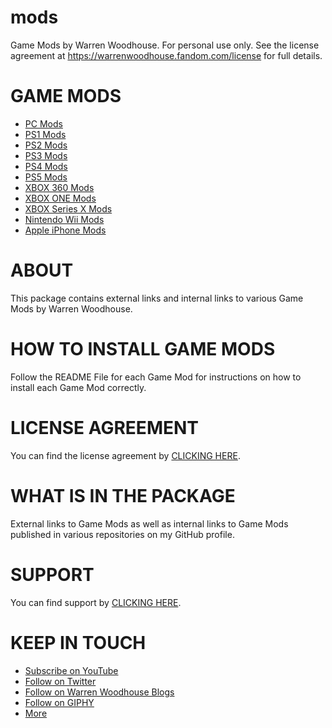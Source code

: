 # mods
Game Mods by Warren Woodhouse. For personal use only. See the license agreement at https://warrenwoodhouse.fandom.com/license for full details.

# GAME MODS
* [PC Mods](https://warrenwoodhouse.fandom.com/wiki/Themes/Mods#PC_Mods)
* [PS1 Mods](https://warrenwoodhouse.fandom.com/wiki/Themes/Mods#PS1_Mods)
* [PS2 Mods](https://warrenwoodhouse.fandom.com/wiki/Themes/Mods#PS2_Mods)
* [PS3 Mods](https://warrenwoodhouse.fandom.com/wiki/Themes/Mods#PS3_Mods)
* [PS4 Mods](https://warrenwoodhouse.fandom.com/wiki/Themes/Mods#PS4_Mods)
* [PS5 Mods](https://warrenwoodhouse.fandom.com/wiki/Themes/Mods#PS5_Mods)
* [XBOX 360 Mods](https://warrenwoodhouse.fandom.com/wiki/Themes/Mods#XBOX_360_Mods)
* [XBOX ONE Mods](https://warrenwoodhouse.fandom.com/wiki/Themes/Mods#XBOX_ONE_Mods)
* [XBOX Series X Mods](https://warrenwoodhouse.fandom.com/wiki/Themes/Mods#XBOX_Series_X_Mods)
* [Nintendo Wii Mods](https://warrenwoodhouse.fandom.com/wiki/Themes/Mods#Wii_Mods)
* [Apple iPhone Mods](https://warrenwoodhouse.fandom.com/wiki/Themes/Mods#iPhone_Mods)

# ABOUT
This package contains external links and internal links to various Game Mods by Warren Woodhouse.

# HOW TO INSTALL GAME MODS
Follow the README File for each Game Mod for instructions on how to install each Game Mod correctly.

# LICENSE AGREEMENT
You can find the license agreement by [CLICKING HERE](https://warrenwoodhouse.fandom.com/license).

# WHAT IS IN THE PACKAGE
External links to Game Mods as well as internal links to Game Mods published in various repositories on my GitHub profile.

# SUPPORT
You can find support by [CLICKING HERE](https://warrenwoodhouse.fandom.com/wiki/Forum:Gaming_Support).

# KEEP IN TOUCH
* [Subscribe on YouTube](https://youtube.com/user/warrenwoodhouse)
* [Follow on Twitter](https://twitter.com/warrenwoodhouse)
* [Follow on Warren Woodhouse Blogs](https://warrenwoodhouse.fandom.com/blog)
* [Follow on GIPHY](https://giphy.com/channel/warrenwoodhouse)
* [More](https://warrenwoodhouse.fandom.com/wiki/Template:Header?useskin=oasis)
